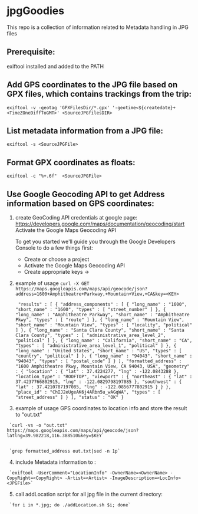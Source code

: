 # jpgGoodies 
This repo is a collection of information related to Metadata handling in JPG files

Prerequisite:
-------------

exiftool installed and added to the PATH


Add GPS coordinates to the JPG file based on GPX files, which contains trackings from the trip:
-----------------------------------------------------------------------------------------------

`exiftool -v -geotag 'GPXFilesDir/*.gpx' '-geotime<${createdate}+<TimeZOneDiffToGMT>' <SourceJPGfilesDIR>`

List metadata information from a JPG file:
------------------------------------------

 `exiftool -s <SourceJPGFile>`

Format GPX coordinates as floats:
---------------------------------

 `exiftool -c "%+.6f"  <SourceJPGFile>`
 
Use Google Geocoding API to get Address information based on GPS coordinates:
-----------------------------------------------------------------------------

   1.  create GeoCoding API credentials at google page:
          <https://developers.google.com/maps/documentation/geocoding/start>
		  Activate the Google Maps Geocoding API

	   To get you started we'll guide you through the Google Developers Console to do a few things first:

        * Create or choose a project
        * Activate the Google Maps Geocoding API
        * Create appropriate keys -> <KEY>
  
   2.  example of usage
	  `curl -X GET  https://maps.googleapis.com/maps/api/geocode/json?address=1600+Amphitheatre+Parkway,+Mountain+View,+CA&key=<KEY>`
	
		 ` "results" : [
		 {
			"address_components" : [
			   {
				  "long_name" : "1600",
				  "short_name" : "1600",
				  "types" : [ "street_number" ]
			   },
			   {
				  "long_name" : "Amphitheatre Parkway",
				  "short_name" : "Amphitheatre Pkwy",
				  "types" : [ "route" ]
			   },
			   {
				  "long_name" : "Mountain View",
				  "short_name" : "Mountain View",
				  "types" : [ "locality", "political" ]
			   },
			   {
				  "long_name" : "Santa Clara County",
				  "short_name" : "Santa Clara County",
				  "types" : [ "administrative_area_level_2", "political" ]
			   },
			   {
				  "long_name" : "California",
				  "short_name" : "CA",
				  "types" : [ "administrative_area_level_1", "political" ]
			   },
			   {
				  "long_name" : "United States",
				  "short_name" : "US",
				  "types" : [ "country", "political" ]
			   },
			   {
				  "long_name" : "94043",
				  "short_name" : "94043",
				  "types" : [ "postal_code" ]
			   }
			],
			"formatted_address" : "1600 Amphitheatre Pkwy, Mountain View, CA 94043, USA",
			"geometry" : {
			   "location" : {
				  "lat" : 37.4224277,
				  "lng" : -122.0843288
			   },
			   "location_type" : "ROOFTOP",
			   "viewport" : {
				  "northeast" : {
					 "lat" : 37.4237766802915,
					 "lng" : -122.0829798197085
				  },
				  "southwest" : {
					 "lat" : 37.4210787197085,
					 "lng" : -122.0856777802915
				  }
			   }
			},
			"place_id" : "ChIJ2eUgeAK6j4ARbn5u_wAGqWA",
			"types" : [ "street_address" ]
		 }
	  ],
	  "status" : "OK"
      }`

   3.  example of usage GPS coordinates to location info and store the
   result to "out.txt"
   
     `curl -vs -o "out.txt" https://maps.googleapis.com/maps/api/geocode/json?latlng=39.982218,116.388510&key=$KEY`
   
   
     `grep formatted_address out.txt|sed -n 1p`

   4. include Metadata information to <JPGFile>:
   
     `exiftool -UserComment="LocationInfo" -OwnerName=<OwnerName> -CopyRight=<CopyRight> -Artist=<Artist> -ImageDescription=<LocInfo> <JPGFile>`

   5. call addLocation script for all jpg file in the current
      directory:
	  
	 `for i in *.jpg; do ./addLocation.sh $i; done` 
   
